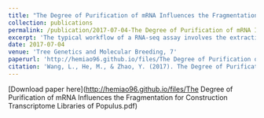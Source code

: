 ```yaml
---
title: "The Degree of Purification of mRNA Influences the Fragmentation for Construction Transcriptome Libraries of Populus"
collection: publications
permalink: /publication/2017-07-04-The Degree of Purification of mRNA Influences the Fragmentation for Construction Transcriptome Libraries of Populus
excerpt: 'The typical workflow of a RNA-seq assay involves the extraction and often further purification of mRNA from tissues; because rRNA reads are not informative it is best to reduce their levels. Fragmentation is essential factors and mostly library preparation protocols use for the detection of libraries, In our experiment the different reagents ratio were used to purify mRNA among those the highly purifies mRNA were used to construct transcriptome libraries. To assess the quality of the mRNA obtained from these methods, the cDNA libraries were analyzed on the Agilent 2100 Bioanalyzer. The option of 2.5 M LiCl binding buffer and 0.1 M LiCl elution buffer combined with 1% of LiDS could thoroughly remove the rRNA and other Impurities to obtain complete, high-purity mRNA molecules. The insights into molecular reactions that our framework allows can be further exploited to improve RNA-seq protocols, as we demonstrate experimentally.'
date: 2017-07-04
venue: 'Tree Genetics and Molecular Breeding, 7'
paperurl: 'http://hemiao96.github.io/files/The Degree of Purification of mRNA Influences the Fragmentation for Construction Transcriptome Libraries of Populus.pdf'
citation: 'Wang, L., He, M., & Zhao, Y. (2017). The Degree of Purification of mRNA Influences the Fragmentation for Construction Transcriptome Libraries of Populus. Tree Genetics and Molecular Breeding, 7.'
---
```


[Download paper here](http://hemiao96.github.io/files/The Degree of Purification of mRNA Influences the Fragmentation for Construction Transcriptome Libraries of Populus.pdf)
